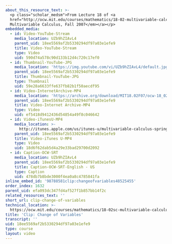 ```yaml
---
about_this_resource_text: >-
  <p class="scholar_medsm">From Lecture 18 of <a
  href="http://ocw.mit.edu/courses/mathematics/18-02-multivariable-calculus-fall-2007/video-lectures/"><em>18.02
  Multivariable Calculus, Fall 2007</em></a></p>
embedded_media:
  - id: Video-YouTube-Stream
    media_location: UZb9hZIAvL4
    parent_uid: 18ee5569af2b5330294df97a03e1efe9
    title: Video-YouTube-Stream
    type: Video
    uid: 590d74a578c90d133b12d4c720c17ef0
  - id: Thumbnail-YouTube-JPG
    media_location: 'https://img.youtube.com/vi/UZb9hZIAvL4/default.jpg'
    parent_uid: 18ee5569af2b5330294df97a03e1efe9
    title: Thumbnail-YouTube-JPG
    type: Thumbnail
    uid: 59e28a6633ffe637fb82b1f50aecdf95
  - id: Video-InternetArchive-MP4
    media_location: 'https://archive.org/download/MIT18.02F07/ocw-18_02-f07-lec18_300k.mp4'
    parent_uid: 18ee5569af2b5330294df97a03e1efe9
    title: Video-Internet Archive-MP4
    type: Video
    uid: ef5418d9412436d54854a49f8c046642
  - id: Video-iTunesU-MP4
    media_location: >-
      http://itunes.apple.com/us/itunes-u/multivariable-calculus-spring/id354869122
    parent_uid: 18ee5569af2b5330294df97a03e1efe9
    title: Video-iTunes U-MP4
    type: Video
    uid: 18d6f62dab5d4a29e33bad29700d2092
  - id: Caption-OCW-SRT
    media_location: UZb9hZIAvL4
    parent_uid: 18ee5569af2b5330294df97a03e1efe9
    title: Caption-OCW-SRT-English - US
    type: Caption
    uid: 478db7b8bde3000f4ea0a8c4785841fa
inline_embed_id: '98788581clip:changeofvariables48525455'
order_index: 1632
parent_uid: efa093dc347fd4af527f1b857bb14f2c
related_resources_text: ''
short_url: clip-change-of-variables
technical_location: >-
  https://ocw.mit.edu/courses/mathematics/18-02sc-multivariable-calculus-fall-2010/3.-double-integrals-and-line-integrals-in-the-plane/part-a-double-integrals/session-53-change-of-variables/clip-change-of-variables
title: 'Clip: Change of Variables'
transcript: ''
uid: 18ee5569af2b5330294df97a03e1efe9
type: course
layout: video
---
```

